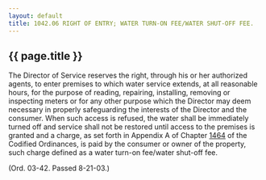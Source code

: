 ---
layout: default 
title: 1042.06 RIGHT OF ENTRY; WATER TURN-ON FEE/WATER SHUT-OFF FEE.---

{{ page.title }}
----------------

The Director of Service reserves the right, through his or her
authorized agents, to enter premises to which water service extends, at
all reasonable hours, for the purpose of reading, repairing, installing,
removing or inspecting meters or for any other purpose which the
Director may deem necessary in properly safeguarding the interests of
the Director and the consumer. When such access is refused, the water
shall be immediately turned off and service shall not be restored until
access to the premises is granted and a charge, as set forth in Appendix
A of Chapter [1464](58d37b9c.html) of the Codified Ordinances, is paid
by the consumer or owner of the property, such charge defined as a water
turn-on fee/water shut-off fee.

(Ord. 03-42. Passed 8-21-03.)
